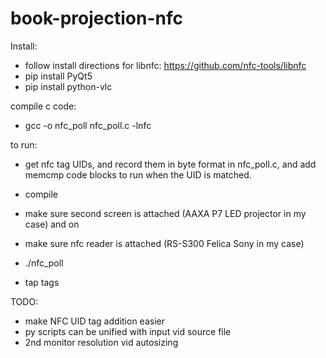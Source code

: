 # book-projection-nfc

Install:
- follow install directions for libnfc: https://github.com/nfc-tools/libnfc
- pip install PyQt5
- pip install python-vlc

compile c code:
- gcc -o nfc_poll nfc_poll.c -lnfc

to run:
- get nfc tag UIDs, and record them in byte format in nfc_poll.c,
and add memcmp code blocks to run when the UID is matched.

- compile
- make sure second screen is attached (AAXA P7 LED projector in my case) and on
- make sure nfc reader is attached (RS-S300 Felica Sony in my case)
- ./nfc_poll
- tap tags

TODO:
- make NFC UID tag addition easier
- py scripts can be unified with input vid source file
- 2nd monitor resolution vid autosizing 